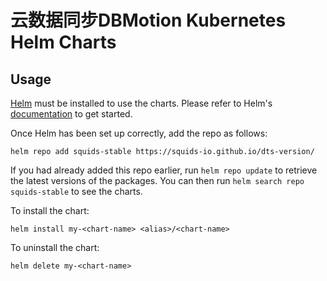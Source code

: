 # 云数据同步DBMotion Kubernetes Helm Charts

## Usage

[Helm](https://helm.sh) must be installed to use the charts.  Please refer to Helm's [documentation](https://helm.sh/docs) to get started.

Once Helm has been set up correctly, add the repo as follows:
```shell
helm repo add squids-stable https://squids-io.github.io/dts-version/
```
If you had already added this repo earlier, run `helm repo update` to retrieve the latest versions of the packages.  You can then run `helm search repo squids-stable` to see the charts.

To install the <chart-name> chart:
```shell
helm install my-<chart-name> <alias>/<chart-name>
```

To uninstall the chart:
```shell
helm delete my-<chart-name>
```
